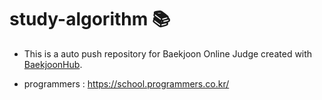 #  study-algorithm 📚
- This is a auto push repository for Baekjoon Online Judge created with [BaekjoonHub](https://github.com/BaekjoonHub/BaekjoonHub).
  
- programmers : https://school.programmers.co.kr/
